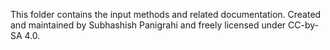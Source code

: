 This folder contains the input methods and related documentation. Created and maintained by Subhashish Panigrahi and freely licensed under CC-by-SA 4.0.
